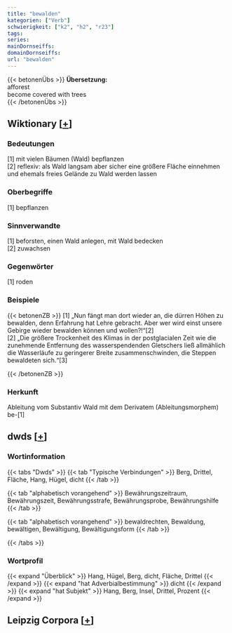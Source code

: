 ```yaml
---
title: "bewalden"
kategorien: ["Verb"]
schwierigkeit: ["k2", "h2", "r23"]
tags:
series:
mainDornseiffs:
domainDornseiffs:
url: "bewalden"
---
```


{{< betonenÜbs >}}
**Übersetzung:**  
afforest  
become covered with trees  
{{< /betonenÜbs >}}

## Wiktionary [[+](https://de.wiktionary.org/wiki/bewalden)]

### Bedeutungen
[1] mit vielen Bäumen (Wald) bepflanzen  
[2] reflexiv: als Wald langsam aber sicher eine größere Fläche einnehmen und ehemals freies Gelände zu Wald werden lassen  

### Oberbegriffe
[1] bepflanzen  

### Sinnverwandte
[1] beforsten, einen Wald anlegen, mit Wald bedecken  
[2] zuwachsen  

### Gegenwörter
[1] roden  

### Beispiele
{{< betonenZB >}}
[1] „Nun fängt man dort wieder an, die dürren Höhen zu bewalden, denn Erfahrung hat Lehre gebracht. Aber wer wird einst unsere Gebirge wieder bewalden können und wollen?!“[2]  
[2] „Die größere Trockenheit des Klimas in der postglacialen Zeit wie die zunehmende Entfernung des wasserspendenden Gletschers ließ allmählich die Wasserläufe zu geringerer Breite zusammenschwinden, die Steppen bewaldeten sich.“[3]  

{{< /betonenZB >}}
### Herkunft
Ableitung vom Substantiv Wald mit dem Derivatem (Ableitungsmorphem) be-[1]  



## dwds [[+](https://www.dwds.de/wb/bewalden)]

### Wortinformation
{{< tabs "Dwds" >}}
{{< tab "Typische Verbindungen" >}}
Berg, Drittel, Fläche, Hang, Hügel, dicht
{{< /tab >}}

{{< tab "alphabetisch vorangehend" >}}
Bewährungszeitraum, Bewährungszeit, Bewährungsstrafe, Bewährungsprobe, Bewährungshilfe
{{< /tab >}}

{{< tab "alphabetisch vorangehend" >}}
bewaldrechten, Bewaldung, bewältigen, Bewältigung, Bewältigungsform
{{< /tab >}}

{{< /tabs >}}

### Wortprofil
{{< expand "Überblick" >}} Hang, Hügel, Berg, dicht, Fläche, Drittel {{< /expand >}}
{{< expand "hat Adverbialbestimmung" >}} dicht {{< /expand >}}
{{< expand "hat Subjekt" >}} Hang, Berg, Insel, Drittel, Prozent {{< /expand >}}

## Leipzig Corpora [[+](https://corpora.uni-leipzig.de/en/res?word=bewalden&corpusId=deu_newscrawl-public_2018)]

